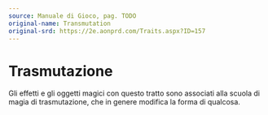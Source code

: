 ```yaml
---
source: Manuale di Gioco, pag. TODO
original-name: Transmutation
original-srd: https://2e.aonprd.com/Traits.aspx?ID=157
---
```


# Trasmutazione

Gli effetti e gli oggetti magici con questo tratto sono associati alla scuola di
magia di trasmutazione, che in genere modifica la forma di qualcosa.
